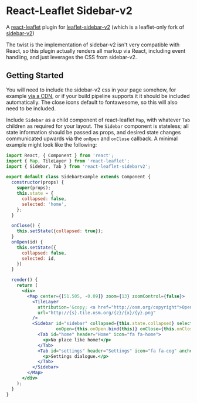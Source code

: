 # React-Leaflet Sidebar-v2

A [react-leaflet](https://github.com/PaulLeCam/react-leaflet) plugin
for
[leaflet-sidebar-v2](https://github.com/nickpeihl/leaflet-sidebar-v2)
(which is a leaflet-only fork
of [sidebar-v2](https://github.com/Turbo87/sidebar-v2))

The twist is the implementation of sidebar-v2 isn't very compatible
with React, so this plugin actually renders all markup via React,
including event handling, and just leverages the CSS from sidebar-v2.

## Getting Started

You will need to include the sidebar-v2 css in your page somehow, for
example
[via a CDN](https://unpkg.com/leaflet-sidebar-v2@1.0.0/css/leaflet-sidebar.min.css),
or if your build pipeline supports it it should be included
automatically. The close icons default to fontawesome, so this will
also need to be included.

Include `Sidebar` as a child component of react-leaflet `Map`, with
whatever `Tab` children as required for your layout.  The `Sidebar`
component is stateless; all state information should be passed as
props, and desired state changes communicated upwards via the `onOpen`
and `onClose` callback.  A minimal example might look like the
following:

```jsx
import React, { Component } from 'react';
import { Map, TileLayer } from 'react-leaflet';
import { Sidebar, Tab } from 'react-leaflet-sidebarv2';

export default class SidebarExample extends Component {
  constructor(props) {
    super(props);
    this.state = {
      collapsed: false,
      selected: 'home',
    };
  }

  onClose() {
    this.setState({collapsed: true});
  }
  onOpen(id) {
    this.setState({
      collapsed: false,
      selected: id,
    })
  }

  render() {
    return (
      <div>
        <Map center={[51.505, -0.09]} zoom={13} zoomControl={false}>
          <TileLayer
            attribution='&copy; <a href="http://osm.org/copyright">OpenStreetMap</a> contributors'
            url="http://{s}.tile.osm.org/{z}/{x}/{y}.png"
          />
          <Sidebar id="sidebar" collapsed={this.state.collapsed} selected={this.state.selected}
                   onOpen={this.onOpen.bind(this)} onClose={this.onClose.bind(this)}>
            <Tab id="home" header="Home" icon="fa fa-home">
              <p>No place like home!</p>
            </Tab>
            <Tab id="settings" header="Settings" icon="fa fa-cog" anchor="bottom">
              <p>Settings dialogue.</p>
            </Tab>
          </Sidebar>
        </Map>
      </div>
    );
  }
}
```
